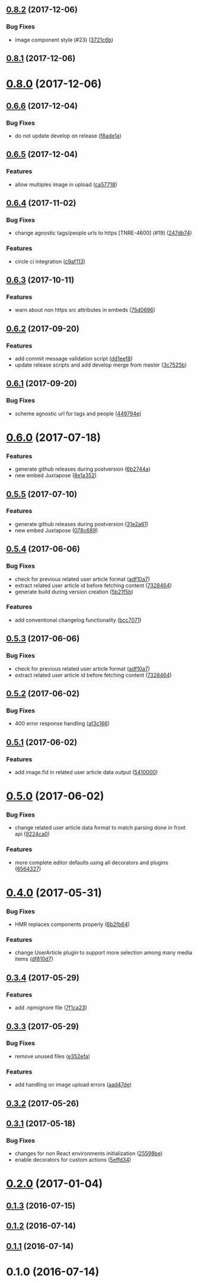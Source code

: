 <a name="0.8.2"></a>
## [0.8.2](https://github.com/Artear/smoke_editor/compare/v0.8.1...v0.8.2) (2017-12-06)


### Bug Fixes

* image component style (#23) ([3721c6b](https://github.com/Artear/smoke_editor/commit/3721c6b))



<a name="0.8.1"></a>
## [0.8.1](https://github.com/Artear/smoke_editor/compare/v0.8.0...v0.8.1) (2017-12-06)



<a name="0.8.0"></a>
# [0.8.0](https://github.com/Artear/smoke_editor/compare/v0.6.6...v0.8.0) (2017-12-06)



<a name="0.6.6"></a>
## [0.6.6](https://github.com/Artear/smoke_editor/compare/v0.6.5...v0.6.6) (2017-12-04)


### Bug Fixes

* do not update develop on release ([f8ade1a](https://github.com/Artear/smoke_editor/commit/f8ade1a))



<a name="0.6.5"></a>
## [0.6.5](https://github.com/Artear/smoke_editor/compare/v0.6.4...v0.6.5) (2017-12-04)


### Features

* allow multiples image in upload ([ca57718](https://github.com/Artear/smoke_editor/commit/ca57718))



<a name="0.6.4"></a>
## [0.6.4](https://github.com/Artear/smoke_editor/compare/v0.6.3...v0.6.4) (2017-11-02)


### Bug Fixes

* change agnostic tags/people urls to https [TNRE-4600] (#19) ([247db74](https://github.com/Artear/smoke_editor/commit/247db74))


### Features

* circle ci integration ([c9af113](https://github.com/Artear/smoke_editor/commit/c9af113))



<a name="0.6.3"></a>
## [0.6.3](https://github.com/Artear/smoke_editor/compare/v0.6.2...v0.6.3) (2017-10-11)


### Features

* warn about non https src attributes in embeds ([75d0696](https://github.com/Artear/smoke_editor/commit/75d0696))



<a name="0.6.2"></a>
## [0.6.2](https://github.com/Artear/smoke_editor/compare/v0.6.1...v0.6.2) (2017-09-20)


### Features

* add commit message validation script ([dd1eef8](https://github.com/Artear/smoke_editor/commit/dd1eef8))
* update release scripts and add develop merge from master ([3c7525b](https://github.com/Artear/smoke_editor/commit/3c7525b))



<a name="0.6.1"></a>
## [0.6.1](https://github.com/Artear/smoke_editor/compare/v0.6.0...v0.6.1) (2017-09-20)


### Bug Fixes

* scheme agnostic url for tags and people ([449794e](https://github.com/Artear/smoke_editor/commit/449794e))



<a name="0.6.0"></a>
# [0.6.0](https://github.com/Artear/smoke_editor/compare/v0.5.5...v0.6.0) (2017-07-18)


### Features

* generate github releases during postversion ([6b2744a](https://github.com/Artear/smoke_editor/commit/6b2744a))
* new embed Juxtapose ([8e1a352](https://github.com/Artear/smoke_editor/commit/8e1a352))



<a name="0.5.5"></a>
## [0.5.5](https://github.com/Artear/smoke_editor/compare/v0.5.4...v0.5.5) (2017-07-10)


### Features

* generate github releases during postversion ([31e2a61](https://github.com/Artear/smoke_editor/commit/31e2a61))
* new embed Juxtapose ([078c689](https://github.com/Artear/smoke_editor/commit/078c689))



<a name="0.5.4"></a>
## [0.5.4](https://github.com/Artear/smoke_editor/compare/v0.5.2...v0.5.4) (2017-06-06)


### Bug Fixes

* check for previous related user article format ([adf10a7](https://github.com/Artear/smoke_editor/commit/adf10a7))
* extract related user article id before fetching content ([7328464](https://github.com/Artear/smoke_editor/commit/7328464))
* generate build during version creation ([5b21f5b](https://github.com/Artear/smoke_editor/commit/5b21f5b))


### Features

* add conventional changelog functionality ([bcc7071](https://github.com/Artear/smoke_editor/commit/bcc7071))



<a name="0.5.3"></a>
## [0.5.3](https://github.com/Artear/smoke_editor/compare/v0.5.2...v0.5.3) (2017-06-06)


### Bug Fixes

* check for previous related user article format ([adf10a7](https://github.com/Artear/smoke_editor/commit/adf10a7))
* extract related user article id before fetching content ([7328464](https://github.com/Artear/smoke_editor/commit/7328464))



<a name="0.5.2"></a>
## [0.5.2](https://github.com/Artear/smoke_editor/compare/v0.5.1...v0.5.2) (2017-06-02)


### Bug Fixes

* 400 error response handling ([af3c166](https://github.com/Artear/smoke_editor/commit/af3c166))



<a name="0.5.1"></a>
## [0.5.1](https://github.com/Artear/smoke_editor/compare/v0.5.0...v0.5.1) (2017-06-02)


### Features

* add image.fid in related user article data output ([5410000](https://github.com/Artear/smoke_editor/commit/5410000))



<a name="0.5.0"></a>
# [0.5.0](https://github.com/Artear/smoke_editor/compare/v0.4.0...v0.5.0) (2017-06-02)


### Bug Fixes

* change related user article data format to match parsing done in front api ([9224ca0](https://github.com/Artear/smoke_editor/commit/9224ca0))


### Features

* more complete editor defaults using all decorators and plugins ([6564327](https://github.com/Artear/smoke_editor/commit/6564327))



<a name="0.4.0"></a>
# [0.4.0](https://github.com/Artear/smoke_editor/compare/v0.3.4...v0.4.0) (2017-05-31)


### Bug Fixes

* HMR replaces components properly ([6b2fb64](https://github.com/Artear/smoke_editor/commit/6b2fb64))


### Features

* change UserArticle plugin to support more selection among many media items ([df810d7](https://github.com/Artear/smoke_editor/commit/df810d7))



<a name="0.3.4"></a>
## [0.3.4](https://github.com/Artear/smoke_editor/compare/v0.3.3...v0.3.4) (2017-05-29)


### Features

* add .npmignore file ([7f1ca23](https://github.com/Artear/smoke_editor/commit/7f1ca23))



<a name="0.3.3"></a>
## [0.3.3](https://github.com/Artear/smoke_editor/compare/v0.3.2...v0.3.3) (2017-05-29)


### Bug Fixes

* remove unused files ([e352efa](https://github.com/Artear/smoke_editor/commit/e352efa))


### Features

* add handling on image upload errors ([aad47de](https://github.com/Artear/smoke_editor/commit/aad47de))



<a name="0.3.2"></a>
## [0.3.2](https://github.com/Artear/smoke_editor/compare/v0.3.1...v0.3.2) (2017-05-26)



<a name="0.3.1"></a>
## [0.3.1](https://github.com/Artear/smoke_editor/compare/v0.2.0...v0.3.1) (2017-05-18)


### Bug Fixes

* changes for non React environments initialization ([25598be](https://github.com/Artear/smoke_editor/commit/25598be))
* enable decorators for custom actions ([5effd34](https://github.com/Artear/smoke_editor/commit/5effd34))



<a name="0.2.0"></a>
# [0.2.0](https://github.com/Artear/smoke_editor/compare/0.1.5...v0.2.0) (2017-01-04)



<a name="0.1.3"></a>
## [0.1.3](https://github.com/Artear/smoke_editor/compare/0.1.2...0.1.3) (2016-07-15)



<a name="0.1.2"></a>
## [0.1.2](https://github.com/Artear/smoke_editor/compare/0.1.1...0.1.2) (2016-07-14)



<a name="0.1.1"></a>
## [0.1.1](https://github.com/Artear/smoke_editor/compare/0.1.0...0.1.1) (2016-07-14)



<a name="0.1.0"></a>
# 0.1.0 (2016-07-14)



